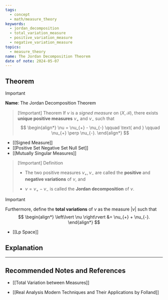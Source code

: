 ```yaml
---
tags:
  - concept
  - math/measure_theory
keywords:
  - jordan_decomposition
  - total_variation_measure
  - positive_variation_measure
  - negative_variation_measure
topics:
  - measure_theory
name: The Jordan Decomposition Theorem
date of note: 2024-05-07
---
```


## Theorem

>[!important]
>**Name**: The Jordan Decomposition Theorem


>[!important] Theorem
>If $\nu$ is a *signed measure* on $(X,\mathscr{B})$, there exists **unique positive measures** $\nu_{+}$ and  $\nu_{-}$ such that 
>$$
>\begin{align*}
> \nu = \nu_{+} - \nu_{-} \qquad \text{ and } \qquad \nu_{+} \perp \nu_{-}.
> \end{align*}
>$$

- [[Signed Measure]]
- [[Positive Set Negative Set Null Set]]
- [[Mutually Singular Measures]]


>[!important] Definition
>- The two positive measures $\nu_{+}, \nu_{-}$ are called the **positive** and **negative variations** of $\nu$, and 
>
>- $\nu= \nu_{+} - \nu_{-}$ is called the **Jordan decomposition** of $\nu$.

>[!important]
>Furthermore, define the **total variations** of $\nu$ as the measure $\left\lvert \nu \right\rvert$ such that 
>$$
> \begin{align*}
> \left\lvert \nu \right\rvert &=  \nu_{+} + \nu_{-}.
> \end{align*}
> $$

- [[Lp Space]]

## Explanation






-----------
##  Recommended Notes and References

- [[Total Variation between Measures]]

- [[Real Analysis Modern Techniques and Their Applications by Folland]]